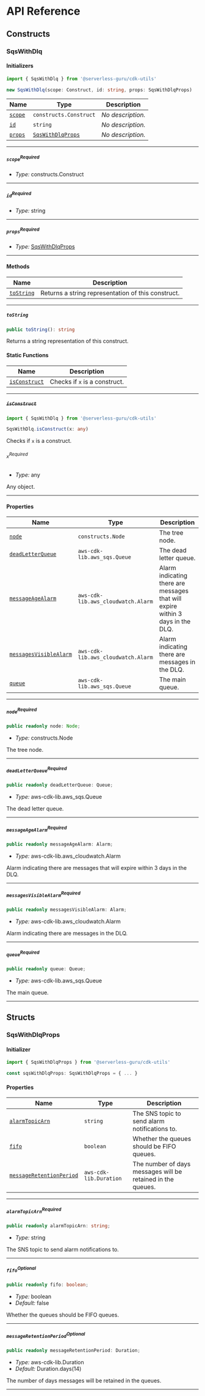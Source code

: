 # API Reference <a name="API Reference" id="api-reference"></a>

## Constructs <a name="Constructs" id="Constructs"></a>

### SqsWithDlq <a name="SqsWithDlq" id="@serverless-guru/cdk-utils.SqsWithDlq"></a>

#### Initializers <a name="Initializers" id="@serverless-guru/cdk-utils.SqsWithDlq.Initializer"></a>

```typescript
import { SqsWithDlq } from '@serverless-guru/cdk-utils'

new SqsWithDlq(scope: Construct, id: string, props: SqsWithDlqProps)
```

| **Name** | **Type** | **Description** |
| --- | --- | --- |
| <code><a href="#@serverless-guru/cdk-utils.SqsWithDlq.Initializer.parameter.scope">scope</a></code> | <code>constructs.Construct</code> | *No description.* |
| <code><a href="#@serverless-guru/cdk-utils.SqsWithDlq.Initializer.parameter.id">id</a></code> | <code>string</code> | *No description.* |
| <code><a href="#@serverless-guru/cdk-utils.SqsWithDlq.Initializer.parameter.props">props</a></code> | <code><a href="#@serverless-guru/cdk-utils.SqsWithDlqProps">SqsWithDlqProps</a></code> | *No description.* |

---

##### `scope`<sup>Required</sup> <a name="scope" id="@serverless-guru/cdk-utils.SqsWithDlq.Initializer.parameter.scope"></a>

- *Type:* constructs.Construct

---

##### `id`<sup>Required</sup> <a name="id" id="@serverless-guru/cdk-utils.SqsWithDlq.Initializer.parameter.id"></a>

- *Type:* string

---

##### `props`<sup>Required</sup> <a name="props" id="@serverless-guru/cdk-utils.SqsWithDlq.Initializer.parameter.props"></a>

- *Type:* <a href="#@serverless-guru/cdk-utils.SqsWithDlqProps">SqsWithDlqProps</a>

---

#### Methods <a name="Methods" id="Methods"></a>

| **Name** | **Description** |
| --- | --- |
| <code><a href="#@serverless-guru/cdk-utils.SqsWithDlq.toString">toString</a></code> | Returns a string representation of this construct. |

---

##### `toString` <a name="toString" id="@serverless-guru/cdk-utils.SqsWithDlq.toString"></a>

```typescript
public toString(): string
```

Returns a string representation of this construct.

#### Static Functions <a name="Static Functions" id="Static Functions"></a>

| **Name** | **Description** |
| --- | --- |
| <code><a href="#@serverless-guru/cdk-utils.SqsWithDlq.isConstruct">isConstruct</a></code> | Checks if `x` is a construct. |

---

##### ~~`isConstruct`~~ <a name="isConstruct" id="@serverless-guru/cdk-utils.SqsWithDlq.isConstruct"></a>

```typescript
import { SqsWithDlq } from '@serverless-guru/cdk-utils'

SqsWithDlq.isConstruct(x: any)
```

Checks if `x` is a construct.

###### `x`<sup>Required</sup> <a name="x" id="@serverless-guru/cdk-utils.SqsWithDlq.isConstruct.parameter.x"></a>

- *Type:* any

Any object.

---

#### Properties <a name="Properties" id="Properties"></a>

| **Name** | **Type** | **Description** |
| --- | --- | --- |
| <code><a href="#@serverless-guru/cdk-utils.SqsWithDlq.property.node">node</a></code> | <code>constructs.Node</code> | The tree node. |
| <code><a href="#@serverless-guru/cdk-utils.SqsWithDlq.property.deadLetterQueue">deadLetterQueue</a></code> | <code>aws-cdk-lib.aws_sqs.Queue</code> | The dead letter queue. |
| <code><a href="#@serverless-guru/cdk-utils.SqsWithDlq.property.messageAgeAlarm">messageAgeAlarm</a></code> | <code>aws-cdk-lib.aws_cloudwatch.Alarm</code> | Alarm indicating there are messages that will expire within 3 days in the DLQ. |
| <code><a href="#@serverless-guru/cdk-utils.SqsWithDlq.property.messagesVisibleAlarm">messagesVisibleAlarm</a></code> | <code>aws-cdk-lib.aws_cloudwatch.Alarm</code> | Alarm indicating there are messages in the DLQ. |
| <code><a href="#@serverless-guru/cdk-utils.SqsWithDlq.property.queue">queue</a></code> | <code>aws-cdk-lib.aws_sqs.Queue</code> | The main queue. |

---

##### `node`<sup>Required</sup> <a name="node" id="@serverless-guru/cdk-utils.SqsWithDlq.property.node"></a>

```typescript
public readonly node: Node;
```

- *Type:* constructs.Node

The tree node.

---

##### `deadLetterQueue`<sup>Required</sup> <a name="deadLetterQueue" id="@serverless-guru/cdk-utils.SqsWithDlq.property.deadLetterQueue"></a>

```typescript
public readonly deadLetterQueue: Queue;
```

- *Type:* aws-cdk-lib.aws_sqs.Queue

The dead letter queue.

---

##### `messageAgeAlarm`<sup>Required</sup> <a name="messageAgeAlarm" id="@serverless-guru/cdk-utils.SqsWithDlq.property.messageAgeAlarm"></a>

```typescript
public readonly messageAgeAlarm: Alarm;
```

- *Type:* aws-cdk-lib.aws_cloudwatch.Alarm

Alarm indicating there are messages that will expire within 3 days in the DLQ.

---

##### `messagesVisibleAlarm`<sup>Required</sup> <a name="messagesVisibleAlarm" id="@serverless-guru/cdk-utils.SqsWithDlq.property.messagesVisibleAlarm"></a>

```typescript
public readonly messagesVisibleAlarm: Alarm;
```

- *Type:* aws-cdk-lib.aws_cloudwatch.Alarm

Alarm indicating there are messages in the DLQ.

---

##### `queue`<sup>Required</sup> <a name="queue" id="@serverless-guru/cdk-utils.SqsWithDlq.property.queue"></a>

```typescript
public readonly queue: Queue;
```

- *Type:* aws-cdk-lib.aws_sqs.Queue

The main queue.

---


## Structs <a name="Structs" id="Structs"></a>

### SqsWithDlqProps <a name="SqsWithDlqProps" id="@serverless-guru/cdk-utils.SqsWithDlqProps"></a>

#### Initializer <a name="Initializer" id="@serverless-guru/cdk-utils.SqsWithDlqProps.Initializer"></a>

```typescript
import { SqsWithDlqProps } from '@serverless-guru/cdk-utils'

const sqsWithDlqProps: SqsWithDlqProps = { ... }
```

#### Properties <a name="Properties" id="Properties"></a>

| **Name** | **Type** | **Description** |
| --- | --- | --- |
| <code><a href="#@serverless-guru/cdk-utils.SqsWithDlqProps.property.alarmTopicArn">alarmTopicArn</a></code> | <code>string</code> | The SNS topic to send alarm notifications to. |
| <code><a href="#@serverless-guru/cdk-utils.SqsWithDlqProps.property.fifo">fifo</a></code> | <code>boolean</code> | Whether the queues should be FIFO queues. |
| <code><a href="#@serverless-guru/cdk-utils.SqsWithDlqProps.property.messageRetentionPeriod">messageRetentionPeriod</a></code> | <code>aws-cdk-lib.Duration</code> | The number of days messages will be retained in the queues. |

---

##### `alarmTopicArn`<sup>Required</sup> <a name="alarmTopicArn" id="@serverless-guru/cdk-utils.SqsWithDlqProps.property.alarmTopicArn"></a>

```typescript
public readonly alarmTopicArn: string;
```

- *Type:* string

The SNS topic to send alarm notifications to.

---

##### `fifo`<sup>Optional</sup> <a name="fifo" id="@serverless-guru/cdk-utils.SqsWithDlqProps.property.fifo"></a>

```typescript
public readonly fifo: boolean;
```

- *Type:* boolean
- *Default:* false

Whether the queues should be FIFO queues.

---

##### `messageRetentionPeriod`<sup>Optional</sup> <a name="messageRetentionPeriod" id="@serverless-guru/cdk-utils.SqsWithDlqProps.property.messageRetentionPeriod"></a>

```typescript
public readonly messageRetentionPeriod: Duration;
```

- *Type:* aws-cdk-lib.Duration
- *Default:* Duration.days(14)

The number of days messages will be retained in the queues.

---




